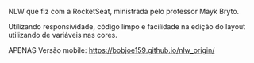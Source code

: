 NLW que fiz com a RocketSeat, ministrada pelo professor Mayk Bryto.

Utilizando responsividade, código limpo e facilidade na edição do layout utilizando de variáveis nas cores.

APENAS Versão mobile: https://bobjoe159.github.io/nlw_origin/
